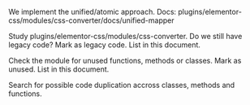 We implement the unified/atomic approach.
Docs:
plugins/elementor-css/modules/css-converter/docs/unified-mapper

Study plugins/elementor-css/modules/css-converter. Do we still have legacy code?
Mark as legacy code.
List in this document.

Check the module for unused functions, methods or classes.
Mark as unused.
List in this document.

Search for possible code duplication accross classes, methods and functions.
